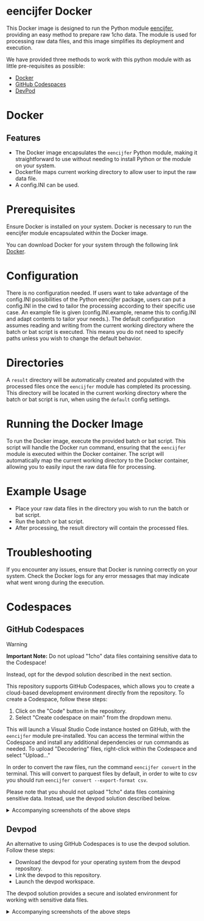 # eencijfer Docker

This Docker image is designed to run the Python module [eencijfer](https://github.com/enningb/eencijfer), providing an easy method to prepare raw 1cho data. 
The module is used for processing raw data files, and this image simplifies its deployment and execution.

We have provided three methods to work with this python module with as little pre-requisites as possible:

- [Docker](#Docker)
- [GitHub Codespaces](#Github-Codespaces)
- [DevPod](#Devpod)


# Docker

## Features

- The Docker image encapsulates the `eencijfer` Python module, making it straightforward to use without needing to install Python or the module on your system.
- Dockerfile maps current working directory to allow user to input the raw data file.
- A config.INI can be used.

# Prerequisites

Ensure Docker is installed on your system. Docker is necessary to run the eencijfer module encapsulated within the Docker image.

You can download Docker for your system through the following link [Docker](https://docs.docker.com/get-docker/).

# Configuration

There is no configuration needed. If users want to take advantage of the config.INI possibilities of the Python eencijfer package, users can put a config.INI in the cwd to tailor the processing according to their specific use case. An example file is given (config.INI.example, rename this to config.INI and adapt contents to tailor your needs.). 
The default configuration assumes reading and writing from the current working directory where the batch or bat script is executed. This means you do not need to specify paths unless you wish to change the default behavior.

# Directories

A `result` directory will be automatically created and populated with the processed files once the `eencijfer` module has completed its processing. 
This directory will be located in the current working directory where the batch or bat script is run, when using the `default` config settings.

# Running the Docker Image

  To run the Docker image, execute the provided batch or bat script. This script will handle the Docker run command, ensuring that the `eencijfer` module is executed within the Docker container.
  The script will automatically map the current working directory to the Docker container, allowing you to easily input the raw data file for processing.

# Example Usage

- Place your raw data files in the directory you wish to run the batch or bat script.
- Run the batch or bat script.
- After processing, the result directory will contain the processed files.

# Troubleshooting

If you encounter any issues, ensure that Docker is running correctly on your system.
Check the Docker logs for any error messages that may indicate what went wrong during the execution.

# Codespaces
## GitHub Codespaces


> [!WARNING]  
> **Important Note:** Do not upload "1cho" data files containing sensitive data to the Codespace!
>
> Instead, opt for the devpod solution described in the next section.



This repository supports GitHub Codespaces, which allows you to create a cloud-based development environment directly from the repository. To create a Codespace, follow these steps:

1. Click on the "Code" button in the repository.
2. Select "Create codespace on main" from the dropdown menu.


This will launch a Visual Studio Code instance hosted on GitHub, with the `eencijfer` module pre-installed. You can access the terminal within the Codespace and install any additional dependencies or run commands as needed. To upload "Decodering" files, right-click within the Codespace and select "Upload..." 

In order to convert the raw files, run the command `eencijfer convert` in the terminal. This will convert to parquest files by default, in order to wite to csv you should run `eencijfer convert --export-format csv`.


Please note that you should not upload "1cho" data files containing sensitive data. Instead, use the devpod solution described below. 


<details>

<summary>Accompanying screenshots of the above steps</summary>

1. Click on the "Code" button in the repository.
   
![Code Button](assets/code_button.png)


2. Select "Create codespace on main" from the dropdown menu.

![Create Codespace](assets/create_codespace.png)


3. Within a few minutes your codespace is ready and you are greeted with the man page of the `eencijfer` module


![Codespace](assets/code_space.png)

4. Upload your files to transform by right-clicking and choosing `Upload...` 


![Upload Files](assets/upload_file.png)

</details>



## Devpod
An alternative to using GitHub Codespaces is to use the devpod solution. Follow these steps:

- Download the devpod for your operating system from the devpod repository.
- Link the devpod to this repository.
- Launch the devpod workspace.

The devpod solution provides a secure and isolated environment for working with sensitive data files.


<details>

<summary>Accompanying screenshots of the above steps</summary>

1. Launch DevPod and create workspace by linking to this repository.
   
![Create Workspace](assets/devpod_create_workspace.png)


2. Wait for the workspace to start up, you should see the man page of the `eencijfer` python module.

![DevPod Confirmation](assets/devpod_confirm.png)


3. The browser should launch a vscode instance in the browser, click the circled button to toggle the terminal.


![DevPod VS Code](assets/devpod_vscode_launch.png)


4. Run `eencijfer` command in the terminal.

![DevPod eencijfer](assets/devpod_eencijfer.png)

5. Upload your files to transform by right-clicking and choosing `Upload...` 


![DevPod Upload Files](assets/devpod_upload_files.png)

Right click on the file browser in order to upload files to the workspace.


</details>

